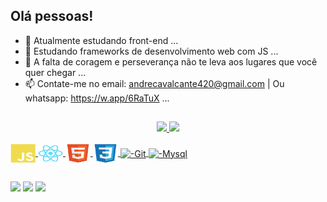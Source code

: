 ## Olá pessoas!

- 🔭 Atualmente estudando front-end ...
- 🌱 Estudando frameworks de desenvolvimento web com JS ...
- 💬 A falta de coragem e perseverança não te leva aos lugares que você quer chegar ...
- 📫 Contate-me no email: andrecavalcante420@gmail.com | Ou whatsapp: https://w.app/6RaTuX ...

##

<div align="center">
  <a href="https://github.com/Andreziin00">
  <img height="180em" src="https://github-readme-stats.vercel.app/api?username=Andreziin00&show_icons=true&theme=aura&include_all_commits=true&count_private=true"/>
  <img height="180em" src="https://github-readme-stats.vercel.app/api/top-langs/?username=Andreziin00&layout=compact&langs_count=7&theme=aura"/>
</div>

<div style="display: inline_block"><br>
  <img align="center" alt="Js" height="30" width="40" src="https://raw.githubusercontent.com/devicons/devicon/master/icons/javascript/javascript-plain.svg">
  <img align="center" alt="-React" height="30" width="40" src="https://raw.githubusercontent.com/devicons/devicon/master/icons/react/react-original.svg">
  <img align="center" alt="-HTML" height="30" width="40" src="https://raw.githubusercontent.com/devicons/devicon/master/icons/html5/html5-original.svg">
  <img align="center" alt="-CSS" height="30" width="40" src="https://raw.githubusercontent.com/devicons/devicon/master/icons/css3/css3-original.svg">
  <img align="center" alt="-Git" height="30" width="40" src="https://cdn.jsdelivr.net/gh/devicons/devicon/icons/git/git-original.svg" />
  <img align="center" alt="-Mysql" height="30" width="40" src="https://cdn.jsdelivr.net/gh/devicons/devicon/icons/mysql/mysql-original.svg" />
</div>

##
 
<div> 
  <a href="https://instagram.com/andreziin_00" target="_blank"><img src="https://img.shields.io/badge/-Instagram-%23E4405F?style=for-the-badge&logo=instagram&logoColor=white" target="_blank"></a>
  <a href="https://discord.gg/QNpsUea8" target="_blank"><img src="https://img.shields.io/badge/Discord-7289DA?style=for-the-badge&logo=discord&logoColor=white" target="_blank"></a> 
  <a href="https://www.linkedin.com/in/andré-fernandes-ba1621243/" target="_blank"><img src="https://img.shields.io/badge/-LinkedIn-%230077B5?style=for-the-badge&logo=linkedin&logoColor=white" target="_blank"></a>  
</div>
